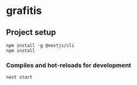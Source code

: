 # grafitis


## Project setup
```
npm install -g @nestjs/cli
npm install
```

### Compiles and hot-reloads for development
```
nest start
```
